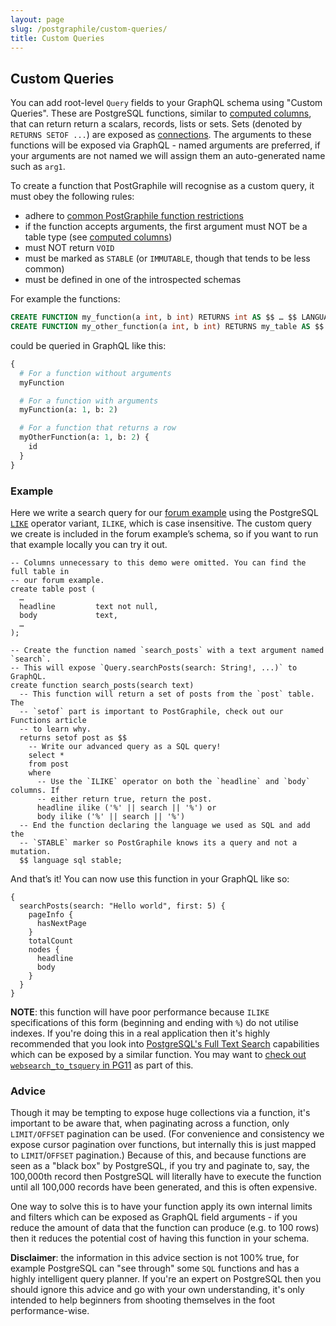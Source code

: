 ```yaml
---
layout: page
slug: /postgraphile/custom-queries/
title: Custom Queries
---
```


## Custom Queries

You can add root-level `Query` fields to your GraphQL schema using "Custom
Queries". These are PostgreSQL functions, similar to [computed
columns](/postgraphile/computed-columns/), that can return return a scalars,
records, lists or sets. Sets (denoted by `RETURNS SETOF ...`) are exposed as
[connections](/postgraphile/connections/). The arguments to
these functions will be exposed via GraphQL - named arguments are
preferred, if your arguments are not named we will assign them an
auto-generated name such as `arg1`.

To create a function that PostGraphile will recognise as a custom query,
it must obey the following rules:

* adhere to [common PostGraphile function restrictions](/postgraphile/function-restrictions/)
* if the function accepts arguments, the first argument must NOT be a table type (see [computed columns](/postgraphile/computed-columns/))
* must NOT return `VOID`
* must be marked as `STABLE` (or `IMMUTABLE`, though that tends to be less common)
* must be defined in one of the introspected schemas

For example the functions:

```sql
CREATE FUNCTION my_function(a int, b int) RETURNS int AS $$ … $$ LANGUAGE sql IMMUTABLE;
CREATE FUNCTION my_other_function(a int, b int) RETURNS my_table AS $$ … $$ LANGUAGE sql STABLE;
```

could be queried in GraphQL like this:

```graphql
{
  # For a function without arguments
  myFunction

  # For a function with arguments
  myFunction(a: 1, b: 2)

  # For a function that returns a row
  myOtherFunction(a: 1, b: 2) {
    id
  }
}
```

### Example

Here we write a search query for our [forum example][] using the PostgreSQL
[`LIKE`][] operator variant, `ILIKE`, which is case insensitive. The custom
query we create is included in the forum example’s schema, so if you want to
run that example locally you can try it out.

```sql{10-27}
-- Columns unnecessary to this demo were omitted. You can find the full table in
-- our forum example.
create table post (
  …
  headline         text not null,
  body             text,
  …
);

-- Create the function named `search_posts` with a text argument named `search`.
-- This will expose `Query.searchPosts(search: String!, ...)` to GraphQL.
create function search_posts(search text)
  -- This function will return a set of posts from the `post` table. The
  -- `setof` part is important to PostGraphile, check out our Functions article
  -- to learn why.
  returns setof post as $$
    -- Write our advanced query as a SQL query!
    select *
    from post
    where
      -- Use the `ILIKE` operator on both the `headline` and `body` columns. If
      -- either return true, return the post.
      headline ilike ('%' || search || '%') or
      body ilike ('%' || search || '%')
  -- End the function declaring the language we used as SQL and add the
  -- `STABLE` marker so PostGraphile knows its a query and not a mutation.
  $$ language sql stable;
```

And that’s it! You can now use this function in your GraphQL like so:

```graphql{2}
{
  searchPosts(search: "Hello world", first: 5) {
    pageInfo {
      hasNextPage
    }
    totalCount
    nodes {
      headline
      body
    }
  }
}
```

**NOTE**: this function will have poor performance because `ILIKE`
specifications of this form (beginning and ending with `%`) do not utilise
indexes. If you're doing this in a real application then it's highly
recommended that you look into [PostgreSQL's Full Text
Search](http://rachbelaid.com/postgres-full-text-search-is-good-enough/)
capabilities which can be exposed by a similar function. You may want to
[check out `websearch_to_tsquery` in
PG11](https://www.postgresql.org/docs/11/static/functions-textsearch.html) as
part of this.

<!--
### Graphile Plugins

If you prefer adding to your schema on the JavaScript side, you can use
`ExtendSchemaPlugin` from `graphile-utils`; see [Schema
Plugins](/postgraphile/extending/) for more information.

### GraphQL Schema Stitching

You can also stitch multiple GraphQL schemas together, you can read more about
doing this with PostGraphile here: [Authenticated and Stitched Schemas with
PostGraphile, Passport and
Stripe](https://medium.com/@sastraxi/authenticated-and-stitched-schemas-with-postgraphile-passport-and-stripe-a51490a858a2).

-->

[procedures]: /postgraphile/procedures/
[forum example]: https://github.com/graphile/postgraphile/tree/master/examples/forum
[`like`]: http://www.postgresql.org/docs/current/static/functions-matching.html


### Advice

Though it may be tempting to expose huge collections via a function, it's
important to be aware that, when paginating across a function, only
`LIMIT/OFFSET` pagination can be used. (For convenience and consistency we
expose cursor pagination over functions, but internally this is just mapped
to `LIMIT`/`OFFSET` pagination.) Because of this, and because functions are
seen as a "black box" by PostgreSQL, if you try and paginate to, say, the
100,000th record then PostgreSQL will literally have to execute the function
until all 100,000 records have been generated, and this is often expensive.

One way to solve this is to have your function apply its own internal limits
and filters which can be exposed as GraphQL field arguments - if you reduce
the amount of data that the function can produce (e.g. to 100 rows) then it
reduces the potential cost of having this function in your schema.

**Disclaimer**: the information in this advice section is not 100%
true, for example PostgreSQL can "see through" some `SQL` functions and has a
highly intelligent query planner. If you're an expert on PostgreSQL then you
should ignore this advice and go with your own understanding, it's only
intended to help beginners from shooting themselves in the foot
performance-wise.